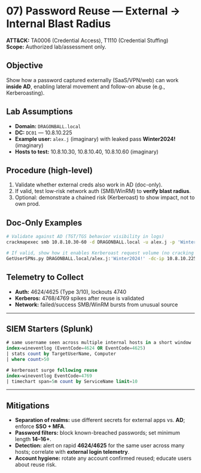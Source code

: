 # 07) Password Reuse — External → Internal Blast Radius
**ATT&CK:** TA0006 (Credential Access), T1110 (Credential Stuffing)  
**Scope:** Authorized lab/assessment only.

## Objective
Show how a password captured externally (SaaS/VPN/web) can work **inside AD**, enabling lateral movement and follow-on abuse (e.g., Kerberoasting).

## Lab Assumptions
- **Domain:** `DRAGONBALL.local`
- **DC:** `DC01` — 10.8.10.225
- **Example user:** `alex.j` (imaginary) with leaked pass **Winter2024!** (imaginary)
- **Hosts to test:** 10.8.10.30, 10.8.10.40, 10.8.10.60 (imaginary)

## Procedure (high-level)
1. Validate whether external creds also work in AD (doc-only).
2. If valid, test low-risk network auth (SMB/WinRM) to **verify blast radius**.
3. Optional: demonstrate a chained risk (Kerberoast) to show impact, not to own prod.

## Doc-Only Examples
```bash
# Validate against AD (TGT/TGS behavior visibility in logs)
crackmapexec smb 10.8.10.30-60 -d DRAGONBALL.local -u alex.j -p 'Winter2024!'

# If valid, show how it enables Kerberoast request volume (no cracking shown here)
GetUserSPNs.py DRAGONBALL.local/alex.j:'Winter2024!' -dc-ip 10.8.10.225 -request | tee tgs.out
```
## Telemetry to Collect

- **Auth:** 4624/4625 (Type 3/10), lockouts 4740
- **Kerberos:** 4768/4769 spikes after reuse is validated
- **Network:** failed/success SMB/WinRM bursts from unusual source
---
## SIEM Starters (Splunk)
```sql
# same username seen across multiple internal hosts in a short window
index=wineventlog (EventCode=4624 OR EventCode=4625)
| stats count by TargetUserName, Computer
| where count>50

# kerberoast surge following reuse
index=wineventlog EventCode=4769
| timechart span=5m count by ServiceName limit=10
```
---

## Mitigations

- **Separation of realms:** use different secrets for external apps vs. **AD**; enforce **SSO + MFA**.
- **Password filters:** block known-breached passwords; set minimum length **14–16+**.
- **Detection:** alert on rapid **4624/4625** for the same user across many hosts; correlate with **external login telemetry**.
- **Account hygiene:** rotate any account confirmed reused; educate users about reuse risk.

